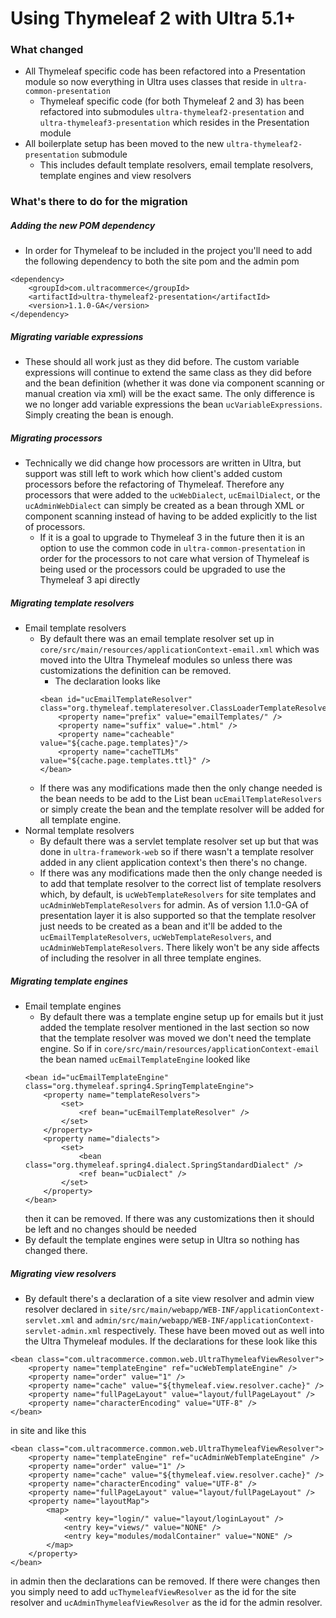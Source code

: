 # Using Thymeleaf 2 with Ultra 5.1+

### What changed
- All Thymeleaf specific code has been refactored into a Presentation module so now everything in Ultra uses classes that reside in `ultra-common-presentation`
  - Thymeleaf specific code (for both Thymeleaf 2 and 3) has been refactored into submodules `ultra-thymeleaf2-presentation` and `ultra-thymeleaf3-presentation` which resides in the Presentation module
- All boilerplate setup has been moved to the new `ultra-thymeleaf2-presentation` submodule
  - This includes default template resolvers, email template resolvers, template engines and view resolvers

### What's there to do for the migration

##### Adding the new POM dependency
- In order for Thymeleaf to be included in the project you'll need to add the following dependency to both the site pom and the admin pom
```
<dependency>
    <groupId>com.ultracommerce</groupId>
    <artifactId>ultra-thymeleaf2-presentation</artifactId>
    <version>1.1.0-GA</version>
</dependency>
```

##### Migrating variable expressions
- These should all work just as they did before. The custom variable expressions will continue to extend the same class as they did before and the bean definition (whether it was done via component scanning or manual creation via xml) will be the exact same. The only difference is we no longer add variable expressions the bean `ucVariableExpressions`. Simply creating the bean is enough.

##### Migrating processors
- Technically we did change how processors are written in Ultra, but support was still left to work which how client's added custom processors before the refactoring of Thymeleaf. Therefore any processors that were added to the `ucWebDialect`, `ucEmailDialect`, or the `ucAdminWebDialect` can simply be created as a bean through XML or component scanning instead of having to be added explicitly to the list of processors.
  - If it is a goal to upgrade to Thymeleaf 3 in the future then it is an option to use the common code in `ultra-common-presentation` in order for the processors to not care what version of Thymeleaf is being used or the processors could be upgraded to use the Thymeleaf 3 api directly

##### Migrating template resolvers
- Email template resolvers
  - By default there was an email template resolver set up in `core/src/main/resources/applicationContext-email.xml` which was moved into the Ultra Thymeleaf modules so unless there was customizations the definition can be removed.
    - The declaration looks like
    ```
    <bean id="ucEmailTemplateResolver" class="org.thymeleaf.templateresolver.ClassLoaderTemplateResolver">
        <property name="prefix" value="emailTemplates/" />
        <property name="suffix" value=".html" />
        <property name="cacheable" value="${cache.page.templates}"/>
        <property name="cacheTTLMs" value="${cache.page.templates.ttl}" />
    </bean>
    ```
  - If there was any modifications made then the only change needed is the bean needs to be add to the List bean `ucEmailTemplateResolvers` or simply create the bean and the template resolver will be added for all template engine.
- Normal template resolvers
  - By default there was a servlet template resolver set up but that was done in `ultra-framework-web` so if there wasn't a template resolver added in any client application context's then there's no change.
  - If there was any modifications made then the only change needed is to add that template resolver to the correct list of template resolvers which, by default, is `ucWebTemplateResolvers` for site templates and `ucAdminWebTemplateResolvers` for admin. As of version 1.1.0-GA of presentation layer it is also supported so that the template resolver just needs to be created as a bean and it'll be added to the `ucEmailTemplateResolvers`, `ucWebTemplateResolvers`, and `ucAdminWebTemplateResolvers`. There likely won't be any side affects of including the resolver in all three template engines.

##### Migrating template engines
- Email template engines
  - By default there was a template engine setup up for emails but it just added the template resolver mentioned in the last section so now that the template resolver was moved we don't need the template engine. So if in `core/src/main/resources/applicationContext-email` the bean named `ucEmailTemplateEngine` looked like
  ```
  <bean id="ucEmailTemplateEngine" class="org.thymeleaf.spring4.SpringTemplateEngine">
      <property name="templateResolvers">
          <set>
              <ref bean="ucEmailTemplateResolver" />
          </set>
      </property>
      <property name="dialects">
          <set>
              <bean class="org.thymeleaf.spring4.dialect.SpringStandardDialect" />
              <ref bean="ucDialect" />
          </set>
      </property>
  </bean>
  ```
  then it can be removed. If there was any customizations then it should be left and no changes should be needed
- By default the template engines were setup in Ultra so nothing has changed there.

##### Migrating view resolvers
- By default there's a declaration of a site view resolver and admin view resolver declared in `site/src/main/webapp/WEB-INF/applicationContext-servlet.xml` and `admin/src/main/webapp/WEB-INF/applicationContext-servlet-admin.xml` respectively. These have been moved out as well into the Ultra Thymeleaf modules. If the declarations for these look like this
```
<bean class="com.ultracommerce.common.web.UltraThymeleafViewResolver">
    <property name="templateEngine" ref="ucWebTemplateEngine" />
    <property name="order" value="1" />
    <property name="cache" value="${thymeleaf.view.resolver.cache}" />
    <property name="fullPageLayout" value="layout/fullPageLayout" />
    <property name="characterEncoding" value="UTF-8" />
</bean>
```
in site and like this
```
<bean class="com.ultracommerce.common.web.UltraThymeleafViewResolver">
    <property name="templateEngine" ref="ucAdminWebTemplateEngine" />
    <property name="order" value="1" />
    <property name="cache" value="${thymeleaf.view.resolver.cache}" />
    <property name="characterEncoding" value="UTF-8" />
    <property name="fullPageLayout" value="layout/fullPageLayout" />
    <property name="layoutMap">
        <map>
            <entry key="login/" value="layout/loginLayout" />
            <entry key="views/" value="NONE" />
            <entry key="modules/modalContainer" value="NONE" />
        </map>
    </property>
</bean>
```
in admin then the declarations can be removed. If there were changes then you simply need to add `ucThymeleafViewResolver` as the id for the site resolver and `ucAdminThymeleafViewResolver` as the id for the admin resolver.
